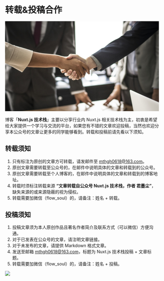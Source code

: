 # 转载&投稿合作

![](./img/agreement.jpg)

博客「**Nuxt.js 技术栈**」主要以分享行业内 Nuxt.js 相关技术栈为主，初衷是希望给大家提供一个学习与交流的平台，如果您有不错的文章欢迎投稿，当然也欢迎分享本公众号的文章让更多的同学能够看到。转载和投稿前请先看以下须知。

## 转载须知

1. 只有标注为原创的文章方可转载，请发邮件至 mthgh0618@163.com。
2. 原创文章需要转载至公众号的，在邮件中说明具体的文章和转载到的公众号。
3. 原创文章需要转载至个人博客的，在邮件中说明具体的文章和转载到的博客地址。
4. 转载时须标注转载来源 **“文章转载自公众号 Nuxt.js 技术栈，作者 君墨尘”**，缺失来源的或来源隐蔽的视为侵权。
5. 转载需要加微信（flow_soul）的，请备注：姓名 + 转载。

## 投稿须知

1. 投稿文章须为本人原创作品且著名作者简介及联系方式（可以微信）方便沟通。
2. 对于已发表在公众号的文章，请注明文章链接。
3. 对于未发布的文章，请提供 Markdown 格式文章。
4. 发送至邮箱 mthgh0618@163.com，标题为 Nuxt.js 技术栈投稿 + 文章标题。
5. 转载需要加微信（flow_soul）的，请备注：姓名 + 投稿。

![](http://cdn.Haley.com/wx.jpg)
